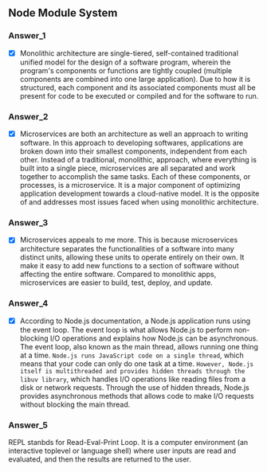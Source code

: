 ## Node Module System

### Answer_1
- [x] Monolithic architecture are single-tiered, self-contained traditional unified model for the design of a software program, wherein the program's components or functions are tightly coupled (multiple components are combined into one large application). Due to how it is structured, each component and its associated components must all be present for code to be executed or compiled and for the software to run.

### Answer_2
- [x] Microservices are both an architecture as well an approach to writing software. In this approach to developing softwares, applications are broken down into their smallest components, independent from each other. Instead of a traditional, monolithic, approach, where everything is built into a single piece, microservices are all separated and work together to accomplish the same tasks. Each of these components, or processes, is a microservice. It is a major component of optimizing application development towards a cloud-native model. It is the opposite of and addresses most issues faced when using monolithic architecture.

### Answer_3
- [x] Microservices appeals to me more. This is because microservices architecture separates the functionalities of a software into many distinct units, allowing these units to operate entirely on their own. It make it easy to add new functions to a section of software without affecting the entire software. Compared to monolithic apps, microservices are easier to build, test, deploy, and update. 

### Answer_4
- [x] According to Node.js documentation, a Node.js application runs using the event loop. The event loop is what allows Node.js to perform non-blocking I/O operations and explains how Node.js can be asynchronous. The event loop, also known as the main thread, allows running one thing at a time.
```Node.js runs JavaScript code on a single thread```, which means that your code can only do one task at a time. ```However, Node.js itself is multithreaded and provides hidden threads through the libuv library```, which handles I/O operations like reading files from a disk or network requests. Through the use of hidden threads, Node.js provides asynchronous methods that allows code to make I/O requests without blocking the main thread.

### Answer_5
REPL stanbds for Read-Eval-Print Loop. It is  a computer environment (an interactive toplevel or language shell) where user inputs are read and evaluated, and then the results are returned to the user.